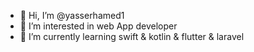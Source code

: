 - 👋 Hi, I’m @yasserhamed1
- 👀 I’m interested in web App developer
- 🌱 I’m currently learning swift & kotlin & flutter & laravel

<!---
yasserhamed1/yasserhamed1 is a ✨ special ✨ repository because its `README.md` (this file) appears on your GitHub profile.
You can click the Preview link to take a look at your changes.
--->
